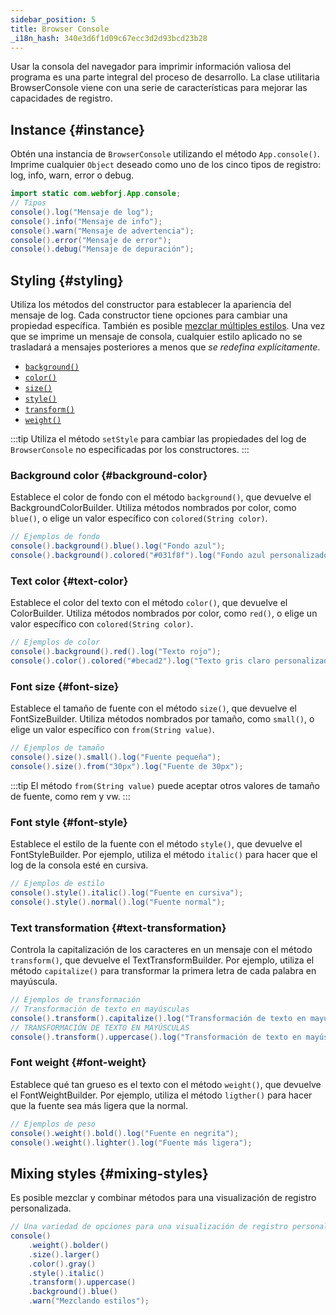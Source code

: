 ```yaml
---
sidebar_position: 5
title: Browser Console
_i18n_hash: 340e3d6f1d09c67ecc3d2d93bcd23b28
---
```

<DocChip chip='since' label='24.10' />
<JavadocLink type="foundation" location="com/webforj/BrowserConsole" top='true'/>

Usar la consola del navegador para imprimir información valiosa del programa es una parte integral del proceso de desarrollo. La clase utilitaria <JavadocLink type="foundation" location="com/webforj/BrowserConsole" code='true'>BrowserConsole</JavadocLink> viene con una serie de características para mejorar las capacidades de registro.

<!-- :::info
Antes de `24.10`, los métodos `App.consoleLog()` y `App.consoleError()` habilitaban este comportamiento, pero desde entonces han sido marcados para depreciación.
::: -->

## Instance {#instance}

Obtén una instancia de `BrowserConsole` utilizando el método `App.console()`. Imprime cualquier `Object` deseado como uno de los cinco tipos de registro: log, info, warn, error o debug.

```java
import static com.webforj.App.console;
// Tipos
console().log("Mensaje de log");
console().info("Mensaje de info");
console().warn("Mensaje de advertencia");
console().error("Mensaje de error");
console().debug("Mensaje de depuración");
```

## Styling {#styling}

Utiliza los métodos del constructor para establecer la apariencia del mensaje de log. Cada constructor tiene opciones para cambiar una propiedad específica. También es posible [mezclar múltiples estilos](#mixing-styles).
Una vez que se imprime un mensaje de consola, cualquier estilo aplicado no se trasladará a mensajes posteriores a menos que *se redefina explícitamente*.

- [`background()`](#background-color)
- [`color()`](#text-color)
- [`size()`](#font-size)
- [`style()`](#font-style)
- [`transform()`](#text-transformation)
- [`weight()`](#font-weight)

:::tip
Utiliza el método `setStyle` para cambiar las propiedades del log de `BrowserConsole` no especificadas por los constructores.
:::

### Background color {#background-color}

Establece el color de fondo con el método `background()`, que devuelve el <JavadocLink type="foundation" location="com/webforj/BrowserConsole.BackgroundColorBuilder" code='true'>BackgroundColorBuilder</JavadocLink>.
Utiliza métodos nombrados por color, como `blue()`, o elige un valor específico con `colored(String color)`.

```java
// Ejemplos de fondo
console().background().blue().log("Fondo azul");
console().background().colored("#031f8f").log("Fondo azul personalizado");
```

### Text color {#text-color}

Establece el color del texto con el método `color()`, que devuelve el <JavadocLink type="foundation" location="com/webforj/BrowserConsole.ColorBuilder" code='true'>ColorBuilder</JavadocLink>.
Utiliza métodos nombrados por color, como `red()`, o elige un valor específico con `colored(String color)`.

```java
// Ejemplos de color
console().background().red().log("Texto rojo");
console().color().colored("#becad2").log("Texto gris claro personalizado");
```

### Font size {#font-size}

Establece el tamaño de fuente con el método `size()`, que devuelve el <JavadocLink type="foundation" location="com/webforj/BrowserConsole.FontSizeBuilder" code='true'>FontSizeBuilder</JavadocLink>.
Utiliza métodos nombrados por tamaño, como `small()`, o elige un valor específico con `from(String value)`.

```java
// Ejemplos de tamaño
console().size().small().log("Fuente pequeña");
console().size().from("30px").log("Fuente de 30px");
```
:::tip
El método `from(String value)` puede aceptar otros valores de tamaño de fuente, como rem y vw.
:::

### Font style {#font-style}

Establece el estilo de la fuente con el método `style()`, que devuelve el <JavadocLink type="foundation" location="com/webforj/BrowserConsole.FontStyleBuilder" code='true'>FontStyleBuilder</JavadocLink>.
Por ejemplo, utiliza el método `italic()` para hacer que el log de la consola esté en cursiva.

```java
// Ejemplos de estilo
console().style().italic().log("Fuente en cursiva");
console().style().normal().log("Fuente normal");
```

### Text transformation {#text-transformation}

Controla la capitalización de los caracteres en un mensaje con el método `transform()`, que devuelve el <JavadocLink type="foundation" location="com/webforj/BrowserConsole.TextTransformBuilder" code='true'>TextTransformBuilder</JavadocLink>.
Por ejemplo, utiliza el método `capitalize()` para transformar la primera letra de cada palabra en mayúscula.

```java
// Ejemplos de transformación
// Transformación de texto en mayúsculas
console().transform().capitalize().log("Transformación de texto en mayúsculas");
// TRANSFORMACIÓN DE TEXTO EN MAYÚSCULAS 
console().transform().uppercase().log("Transformación de texto en mayúsculas");
```

### Font weight {#font-weight}

Establece qué tan grueso es el texto con el método `weight()`, que devuelve el <JavadocLink type="foundation" location="com/webforj/BrowserConsole.FontWeightBuilder" code='true'>FontWeightBuilder</JavadocLink>.
Por ejemplo, utiliza el método `ligther()` para hacer que la fuente sea más ligera que la normal.

```java
// Ejemplos de peso
console().weight().bold().log("Fuente en negrita");
console().weight().lighter().log("Fuente más ligera");
```

## Mixing styles {#mixing-styles}
Es posible mezclar y combinar métodos para una visualización de registro personalizada.

```java
// Una variedad de opciones para una visualización de registro personalizada
console()
    .weight().bolder()
    .size().larger()
    .color().gray()
    .style().italic()
    .transform().uppercase()
    .background().blue()
    .warn("Mezclando estilos");
```
